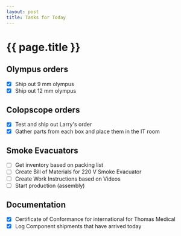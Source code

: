 ```yaml
---
layout: post
title: Tasks for Today
---
```

# {{  page.title }}

## Olympus orders
- [x] Ship out 9 mm olympus
- [x] Ship out 12 mm olympus

## Colopscope orders
 - [x] Test and ship out Larry's order
 - [x] Gather parts from each box and place them in the IT room

## Smoke Evacuators
 - [ ] Get inventory based on packing list
 - [ ] Create Bill of Materials for 220 V Smoke Evacuator
 - [ ] Create Work Instructions based on Videos
 - [ ] Start production (assembly) 

## Documentation
 - [x] Certificate of Conformance for international for Thomas Medical 
 - [x] Log Component shipments that have arrived today